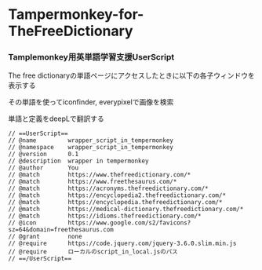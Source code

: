 # Tampermonkey-for-TheFreeDictionary
### Tamplemonkey用英単語学習支援UserScript
The free dictionaryの単語ページにアクセスしたときに以下の各子ウィンドウを表示する

その単語を使ってiconfinder, everypixelで画像を検索

単語と定義をdeepLで翻訳する


```
// ==UserScript==
// @name         wrapper_script_in_tempermonkey
// @namespace    wrapper_script_in_tempermonkey
// @version      0.1
// @description  wrapper in tempermonkey
// @author       You
// @match        https://www.thefreedictionary.com/*
// @match        https://www.freethesaurus.com/*
// @match        https://acronyms.thefreedictionary.com/*
// @match        https://encyclopedia2.thefreedictionary.com/*
// @match        https://encyclopedia.thefreedictionary.com/*
// @match        https://medical-dictionary.thefreedictionary.com/*
// @match        https://idioms.thefreedictionary.com/*
// @icon         https://www.google.com/s2/favicons?sz=64&domain=freethesaurus.com
// @grant        none
// @require      https://code.jquery.com/jquery-3.6.0.slim.min.js
// @require      ローカルのscript_in_local.jsのパス
// ==/UserScript==
```
